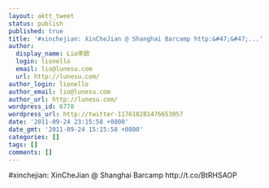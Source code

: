 ```yaml
---
layout: aktt_tweet
status: publish
published: true
title: '#xinchejian: XinCheJian @ Shanghai Barcamp http:&#47;&#47;...'
author:
  display_name: Lio李欧
  login: lionello
  email: lio@lunesu.com
  url: http://lunesu.com/
author_login: lionello
author_email: lio@lunesu.com
author_url: http://lunesu.com/
wordpress_id: 6778
wordpress_url: http://twitter-117618281476653057
date: '2011-09-24 23:15:58 +0800'
date_gmt: '2011-09-24 15:15:58 +0800'
categories: []
tags: []
comments: []
---
```

<p>#xinchejian: XinCheJian @ Shanghai Barcamp http:&#47;&#47;t.co&#47;BtRHSAOP</p>
